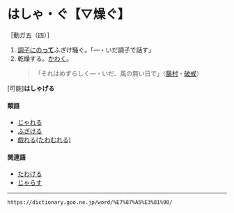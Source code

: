 # はしゃ・ぐ【▽燥ぐ】

［動ガ五（四）］

1. [調子にの**って**](ちょうしにのる（調子に乗る）)ふざけ騒ぐ。「―・いだ調子で話す」
2. 乾燥する。[かわく](かわく（乾く）)。
    >「それはめずらしく―・いだ、風の無い日で」〈[藤村](https://dictionary.goo.ne.jp/word/person/%E5%B3%B6%E5%B4%8E%E8%97%A4%E6%9D%91/#jn-100660)・[破戒](https://dictionary.goo.ne.jp/word/%E7%A0%B4%E6%88%92/#jn-174692)〉
        

\[可能\]**はしゃげる**

#### 類語

-   [じゃれる](https://dictionary.goo.ne.jp/word/%E6%88%AF%E3%82%8C%E3%82%8B_%28%E3%81%98%E3%82%83%E3%82%8C%E3%82%8B%29/#jn-102852)
-   [ふざける](https://dictionary.goo.ne.jp/word/%E3%81%B5%E3%81%96%E3%81%91%E3%82%8B/#jn-192243)
-   [戯れる(たわむれる)](https://dictionary.goo.ne.jp/word/%E6%88%AF%E3%82%8C%E3%82%8B_%28%E3%81%9F%E3%82%8F%E3%82%80%E3%82%8C%E3%82%8B%29/#jn-139484)

#### 関連語

-   [たわける](https://dictionary.goo.ne.jp/word/%E6%88%AF%E3%81%91%E3%82%8B_%28%E3%81%9F%E3%82%8F%E3%81%91%E3%82%8B%29/#jn-139461)
-   [じゃらす](https://dictionary.goo.ne.jp/word/%E6%88%AF%E3%82%89%E3%81%99/#jn-102749)

---
`https://dictionary.goo.ne.jp/word/%E7%87%A5%E3%81%90/`
